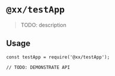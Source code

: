 # `@xx/testApp`

> TODO: description

## Usage

```
const testApp = require('@xx/testApp');

// TODO: DEMONSTRATE API
```
